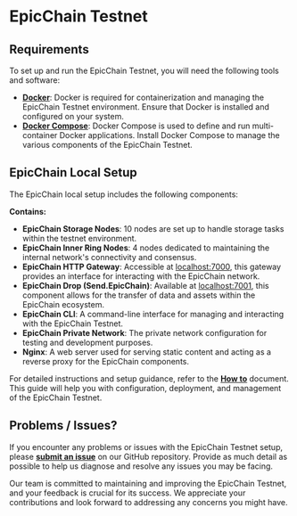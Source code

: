 # EpicChain Testnet

## Requirements

To set up and run the EpicChain Testnet, you will need the following tools and software:

- **[Docker](https://www.docker.com/get-started)**: Docker is required for containerization and managing the EpicChain Testnet environment. Ensure that Docker is installed and configured on your system.
- **[Docker Compose](https://docs.docker.com/compose/)**: Docker Compose is used to define and run multi-container Docker applications. Install Docker Compose to manage the various components of the EpicChain Testnet.

## EpicChain Local Setup

The EpicChain local setup includes the following components:

**Contains:**
- **EpicChain Storage Nodes**: 10 nodes are set up to handle storage tasks within the testnet environment.
- **EpicChain Inner Ring Nodes**: 4 nodes dedicated to maintaining the internal network's connectivity and consensus.
- **EpicChain HTTP Gateway**: Accessible at [localhost:7000](http://localhost:7000), this gateway provides an interface for interacting with the EpicChain network.
- **EpicChain Drop (Send.EpicChain)**: Available at [localhost:7001](http://localhost:7001), this component allows for the transfer of data and assets within the EpicChain ecosystem.
- **EpicChain CLI**: A command-line interface for managing and interacting with the EpicChain Testnet.
- **EpicChain Private Network**: The private network configuration for testing and development purposes.
- **Nginx**: A web server used for serving static content and acting as a reverse proxy for the EpicChain components.

For detailed instructions and setup guidance, refer to the [**How to**](./epicchain-local/HOWTO.md) document. This guide will help you with configuration, deployment, and management of the EpicChain Testnet.

## Problems / Issues?

If you encounter any problems or issues with the EpicChain Testnet setup, please [**submit an issue**](https://github.com/epicchain-dev/epicchain-local/issues/new?assignees=&labels=bug&template=bug_report.md&title=%5BBUG%5D) on our GitHub repository. Provide as much detail as possible to help us diagnose and resolve any issues you may be facing.

Our team is committed to maintaining and improving the EpicChain Testnet, and your feedback is crucial for its success. We appreciate your contributions and look forward to addressing any concerns you might have.

